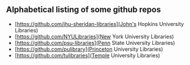 ## Alphabetical listing of some github repos

* [https://github.com/jhu-sheridan-libraries](John's Hopkins University
  Libraries)
* [https://github.com/NYULibraries](New York University Libraries)
* [https://github.com/psu-libraries](Penn State University Libraries)
* [https://github.com/pulibrary](Princeton University Libraries)
* [https://github.com/tulibraries](Temple University Libraries)
